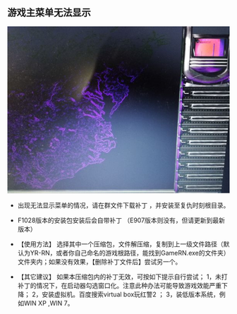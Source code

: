 ## 游戏主菜单无法显示
 
 ![](./jiaocheng11.jpg)

- 出现无法显示菜单的情况，请在群文件下载补丁 ，并安装至复仇时刻根目录。


- F1028版本的安装包安装后会自带补丁
（E907版本则没有，但请更新到最新版本）


- 【使用方法】
选择其中一个压缩包，文件解压缩，复制到上一级文件路径（默认为YR-RN，或者你自己命名的游戏根路径，能找到GameRN.exe的文件夹）文件夹内；如果没有效果，【删除补丁文件后】尝试另一个。

- 【其它建议】
如果本压缩包内的补丁无效，可按如下提示自行尝试；
1，未打补丁的情况下，在启动器勾选窗口化。注意此种办法可能导致游戏效能严重下降；
2，安装虚拟机。百度搜索virtual box玩红警2 ；
3，装低版本系统，例如WIN XP ,WIN 7。


